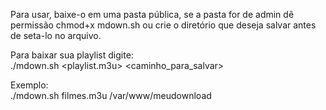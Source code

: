 Para usar, baixe-o em uma pasta pública, se a pasta for de admin dê permissão chmod+x mdown.sh 
ou crie o diretório que deseja salvar antes de seta-lo no arquivo.

Para baixar sua playlist digite: <br>
./mdown.sh <playlist.m3u> <caminho_para_salvar>

Exemplo:<br>
./mdown.sh filmes.m3u /var/www/meudownload
